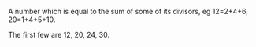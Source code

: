A number which is equal to the sum of some of its divisors, eg 12=2+4+6,
20=1+4+5+10.

The first few are 12, 20, 24, 30.

